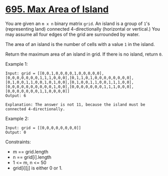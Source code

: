 # [695. Max Area of Island](https://leetcode.com/problems/max-area-of-island/description/)

You are given an `m x n` binary matrix `grid`. An island is a group of `1`'s (representing land) connected 4-directionally (horizontal or vertical.) You may assume all four edges of the grid are surrounded by water.

The area of an island is the number of cells with a value `1` in the island.

Return the maximum area of an island in grid. If there is no island, return `0`.

 

Example 1:

    Input: grid = [[0,0,1,0,0,0,0,1,0,0,0,0,0],[0,0,0,0,0,0,0,1,1,1,0,0,0],[0,1,1,0,1,0,0,0,0,0,0,0,0],[0,1,0,0,1,1,0,0,1,0,1,0,0],[0,1,0,0,1,1,0,0,1,1,1,0,0],[0,0,0,0,0,0,0,0,0,0,1,0,0],[0,0,0,0,0,0,0,1,1,1,0,0,0],[0,0,0,0,0,0,0,1,1,0,0,0,0]]
    Output: 6

    Explanation: The answer is not 11, because the island must be connected 4-directionally.

Example 2:

    Input: grid = [[0,0,0,0,0,0,0,0]]
    Output: 0
 

Constraints:

* m == grid.length
* n == grid[i].length
* 1 <= m, n <= 50
* grid[i][j] is either 0 or 1.